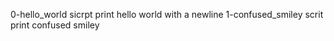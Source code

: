 0-hello_world sicrpt print hello world with a newline
1-confused_smiley scrit print confused smiley
